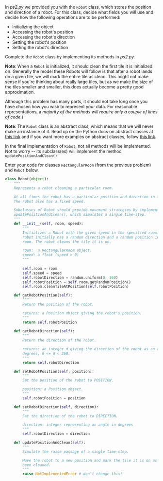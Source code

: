 

In *ps2.py* we provided you with the ```Robot``` class, which stores the position and direction of a robot. For this class, decide what fields you will use and decide how the following operations are to be performed:

* Initializing the object
* Accessing the robot's position
* Accessing the robot's direction
* Setting the robot's position
* Setting the robot's direction

Complete the ```Robot``` class by implementing its methods in *ps2.py*.

**Note**: When a ```Robot``` is initialized, it should clean the first tile it is initialized on. Generally the model these Robots will follow is that after a robot lands on a given tile, we will mark the entire tile as clean. This might not make sense if you're thinking about really large tiles, but as we make the size of the tiles smaller and smaller, this does actually become a pretty good approximation.

Although this problem has many parts, it should not take long once you have chosen how you wish to represent your data. For reasonable representations, a *majority of the methods will require only a couple of lines of code*.)

**Note**: The ```Robot``` class is an abstract class, which means that we will never make an instance of it. Read up on the Python docs on abstract classes at [this link](http://docs.python.org/3/library/abc.html) and if you want more examples on abstract classes, follow [this link](http://julien.danjou.info/blog/2013/guide-python-static-class-abstract-methods).

In the final implementation of ```Robot```, not all methods will be implemented. Not to worry -- its subclass(es) will implement the method ```updatePositionAndClean()```

Enter your code for classes ```RectangularRoom``` (from the previous problem) and ```Robot``` below.

```py
class Robot(object):
    """
    Represents a robot cleaning a particular room.

    At all times the robot has a particular position and direction in the room.
    The robot also has a fixed speed.

    Subclasses of Robot should provide movement strategies by implementing
    updatePositionAndClean(), which simulates a single time-step.
    """
    def __init__(self, room, speed):
        """
        Initializes a Robot with the given speed in the specified room. The
        robot initially has a random direction and a random position in the
        room. The robot cleans the tile it is on.

        room:  a RectangularRoom object.
        speed: a float (speed > 0)
        """
        
        self.room = room
        self.speed = speed
        self.robotDirection = random.uniform(0, 360)
        self.robotPosition = self.room.getRandomPosition()
        self.room.cleanTileAtPosition(self.robotPosition)

    def getRobotPosition(self):
        """
        Return the position of the robot.

        returns: a Position object giving the robot's position.
        """
        return self.robotPosition
    
    def getRobotDirection(self):
        """
        Return the direction of the robot.

        returns: an integer d giving the direction of the robot as an angle in
        degrees, 0 <= d < 360.
        """
        return self.robotDirection

    def setRobotPosition(self, position):
        """
        Set the position of the robot to POSITION.

        position: a Position object.
        """
        self.robotPosition = position

    def setRobotDirection(self, direction):
        """
        Set the direction of the robot to DIRECTION.

        direction: integer representing an angle in degrees
        """
        self.robotDirection = direction

    def updatePositionAndClean(self):
        """
        Simulate the raise passage of a single time-step.

        Move the robot to a new position and mark the tile it is on as having
        been cleaned.
        """
        raise NotImplementedError # don't change this!
```
